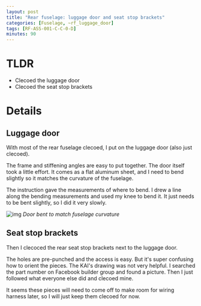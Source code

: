 ```yaml
---
layout: post
title: "Rear fuselage: luggage door and seat stop brackets"
categories: [Fuselage, ~rf_luggage_door]
tags: [RF-ASS-001-C-C-0-D]
minutes: 90
---
```


# TLDR

- Clecoed the luggage door
- Clecoed the seat stop brackets

# Details

## Luggage door

With most of the rear fuselage clecoed, I put on the luggage door (also just clecoed).

The frame and stiffening angles are easy to put together. The door itself took a little effort. It comes as a flat aluminum sheet, and I need to bend slightly so it matches the curvature of the fuselage.

The instruction gave the measurements of where to bend. I drew a line along the bending measurements and used my knee to bend it. It just needs to be bent slightly, so I did it very slowly.

![img](https://lh3.googleusercontent.com/pw/AP1GczOlRmP2_bXL6PTFrbIxbtqtIWeimpiJcP6igzTTh7pWwLZe6hB-zxhPFdHbWDol4k-rDGAs_1FsGQraXUlN2c78Fs5ysv5W4JSOdZHgaPYgsWxO_y6QoVGd07sNFGZEBkL3r-Yua0m-qeJkXFcYzDnkKA=w2274-h1712-s-no-gm?authuser=3)
_Door bent to match fuselage curvature_

## Seat stop brackets

Then I clecoced the rear seat stop brackets next to the luggage door.

The holes are pre-punched and the access is easy. But it's super confusing how to orient the pieces. The KAI's drawing was not very helpful. I searched the part number on Facebook builder group and found a picture. Then I just followed what everyone else did and clecoed mine.

It seems these pieces will need to come off to make room for wiring harness later, so I will just keep them clecoed for now.
